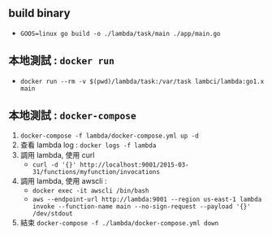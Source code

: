 ## build binary
- `GOOS=linux go build -o ./lambda/task/main ./app/main.go`

## 本地測試 : `docker run` 
- `docker run --rm -v $(pwd)/lambda/task:/var/task lambci/lambda:go1.x main`

## 本地測試 : `docker-compose`
1. `docker-compose -f lambda/docker-compose.yml up -d`
2. 查看 lambda log : `docker logs -f lambda`
3. 調用 lambda, 使用 curl
    - `curl -d '{}' http://localhost:9001/2015-03-31/functions/myfunction/invocations`
4. 調用 lambda, 使用 awscli : 
    - `docker exec -it awscli /bin/bash`
    - `aws --endpoint-url http://lambda:9001 --region us-east-1 lambda invoke --function-name main --no-sign-request --payload '{}' /dev/stdout`
5. 結束 `docker-compose -f ./lambda/docker-compose.yml down`